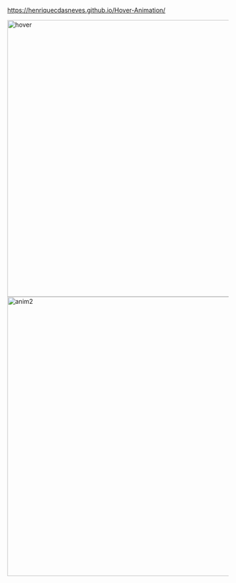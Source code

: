 https://henriquecdasneves.github.io/Hover-Animation/

<img width="746" height="628" alt="hover" src="https://github.com/user-attachments/assets/454102f4-df95-4031-8b61-819ee95f4a81" />



<img width="628" height="634" alt="anim2" src="https://github.com/user-attachments/assets/f0bdfed9-0545-40a5-a763-54f91eb22659" />
